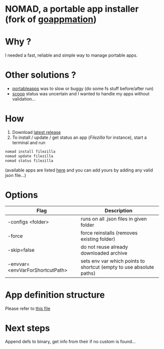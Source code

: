 # NOMAD, a portable app installer (fork of [goappmation](https://github.com/josephspurrier/goappmation))

# Why ?
I needed a fast, reliable and simple way to manage portable apps.

# Other solutions ?
 * [portableapps](https://portableapps.com/) was to slow or buggy (do some fs stuff before/after run) 
 * [scoop](https://scoop.sh/) status was uncertain and I wanted to handle my apps without validation...

# How
 1. Download [latest release](https://github.com/jonathanMelly/portable-app-installer/releases/latest)
 2. To install / update / get status an app (*Filezilla* for instance), start a terminal and run
```bash 
nomad install filezilla
nomad update filezilla
nomad status filezilla
```

(available apps are listed [here](app-definitions) and you can add yours by adding any valid json file...)

# Options

| Flag                                  | Description                                                         |
|---------------------------------------|---------------------------------------------------------------------|
| -configs &lt;folder&gt;               | runs on all .json files in given folder                             |
| -force                                | force reinstalls (removes existing folder)                          |
| -skip=false                           | do not reuse already downloaded archive                             |
| -envvar=&lt;envVarForShortcutPath&gt; | sets env var which points to shortcut (empty to use absolute paths) |

# App definition structure
Please refer to [this file](installer/config.go)

# Next steps
Append defs to binary, get info from their if no custom is found...

